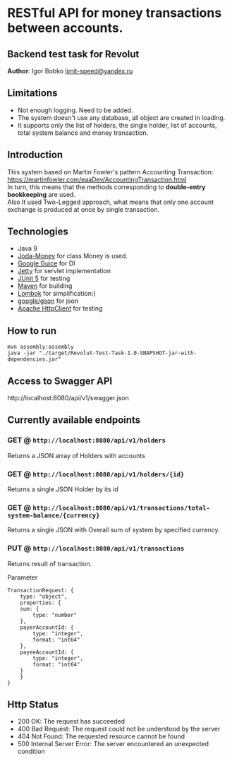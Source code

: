 # RESTful API for money transactions between accounts.

## Backend test task for Revolut
**Author**: Igor Bobko <limit-speed@yandex.ru>

## Limitations
* Not enough logging. Need to be added.
* The system doesn't use any database, all object are created in loading.
* It supports only the list of holders, the single holder, list of accounts, total system balance and money transaction.

## Introduction
This system based on Martin Fowler's pattern Accounting Transaction: https://martinfowler.com/eaaDev/AccountingTransaction.html<br/>
In turn, this means that the methods corresponding to **double-entry bookkeeping** are used.<br>
Also It used Two-Legged approach, what means that only one account exchange is produced at once by single transaction. 

## Technologies
* Java 9
* [Joda-Money](https://www.joda.org/joda-money/) for class Money is used.
* [Google Guice](https://github.com/google/guice) for DI
* [Jetty](https://www.eclipse.org/jetty/) for servlet implementation
* [JUnit 5](https://junit.org/junit5/) for testing
* [Maven](https://maven.apache.org/) for building
* [Lombok](https://projectlombok.org) for simplification:)
* [google/gson](https://github.com/google/gson) for json 
* [Apache HttpClient](https://hc.apache.org/index.html)  for testing

## How to run
`mvn assembly:assembly`<br/>
`java -jar "./target/Revolut-Test-Task-1.0-SNAPSHOT-jar-with-dependencies.jar"`

## Access to Swagger API
http://localhost:8080/api/v1/swagger.json

## Currently available endpoints
### GET @ `http://localhost:8080/api/v1/holders`
Returns a JSON array of Holders with accounts

### GET @ `http://localhost:8080/api/v1/holders/{id}`
Returns a single JSON Holder by its id

### GET @ `http://localhost:8080/api/v1/transactions/total-system-balance/{currency}`
Returns a single JSON with Overall sum of system by specified currency.

### PUT @ `http://localhost:8080/api/v1/transactions`
Returns result of transaction.

Parameter
```
TransactionRequest: {
    type: "object",
    properties: {
    sum: {
        type: "number"
    },
    payerAccountId: {
        type: "integer",
        format: "int64"
    },
    payeeAccountId: {
        type: "integer",
        format: "int64"
    }
    }
}
```

## Http Status
* 200 OK: The request has succeeded
* 400 Bad Request: The request could not be understood by the server
* 404 Not Found: The requested resource cannot be found
* 500 Internal Server Error: The server encountered an unexpected condition



